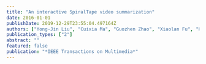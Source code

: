 ```yaml
---
title: "An interactive SpiralTape video summarization"
date: 2016-01-01
publishDate: 2019-12-29T23:55:04.497164Z
authors: ["Yong-Jin Liu", "Cuixia Ma", "Guozhen Zhao", "Xiaolan Fu", "Hongan Wang", "Guozhong Dai", "Lexing Xie"]
publication_types: ["2"]
abstract: ""
featured: false
publication: "*IEEE Transactions on Multimedia*"
---
```


